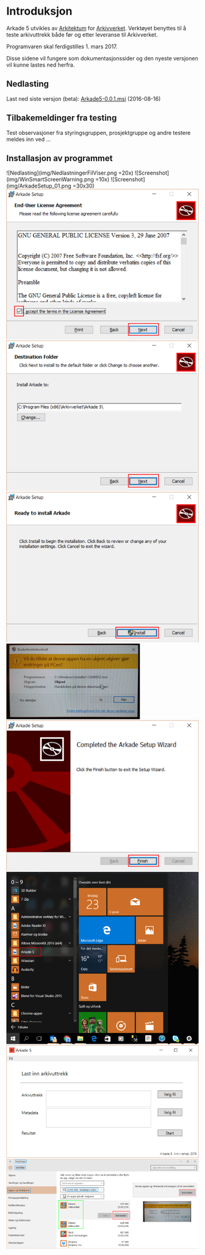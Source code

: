 # Introduksjon   

Arkade 5 utvikles av [Arkitektum](http://www.arkitektum.no) for [Arkivverket](http://www.arkivverket.no). Verktøyet benyttes til å teste arkivuttrekk både før og etter leveranse til Arkivverket.

Programvaren skal ferdigstilles 1. mars 2017. 

Disse sidene vil fungere som dokumentasjonssider og den nyeste versjonen vil kunne lastes ned herfra. 

## Nedlasting

Last ned siste versjon (beta): [Arkade5-0.0.1.msi](http://download.arkitektum.no/arkade/build/arkade5-setup-0.1.32.msi) (2016-08-16)
## Tilbakemeldinger fra testing
Test observasjoner fra styringsgruppen, prosjektgruppe og andre testere meldes inn ved ...

## Installasjon av programmet

![Nedlasting](img/NedlastningerFilViser.png =20x)
![Screenshot](img/WinSmartScreenWarning.png =10x)
![Screenshot](img/ArkadeSetup_01.png =30x30)
![Screenshot](img/ArkadeSetup_02.png)
![Screenshot](img/ArkadeSetup_03.png)
![Screenshot](img/ArkadeSetup_04.png)
![Screenshot](img/ArkadeSetup_05.png)
![Screenshot](img/ArkadeSetup_06.png)
![Screenshot](img/RunTool.png)
![Screenshot](img/toolRunning.png)
![Screenshot](img/Uninstall_02.png)
